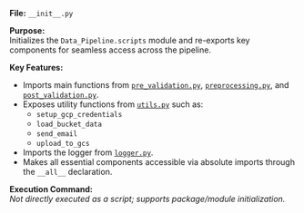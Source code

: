 
**File:** `__init__.py`

**Purpose:**  
Initializes the `Data_Pipeline.scripts` module and re-exports key components for seamless access across the pipeline.

**Key Features:**
- Imports main functions from [`pre_validation.py`](./pre_validation.py), [`preprocessing.py`](./preprocessing.py), and [`post_validation.py`](./post_validation.py).
- Exposes utility functions from [`utils.py`](./utils.py) such as:
  - `setup_gcp_credentials`
  - `load_bucket_data`
  - `send_email`
  - `upload_to_gcs`
- Imports the logger from [`logger.py`](./logger.py).
- Makes all essential components accessible via absolute imports through the `__all__` declaration.

**Execution Command:**  
_Not directly executed as a script; supports package/module initialization._
